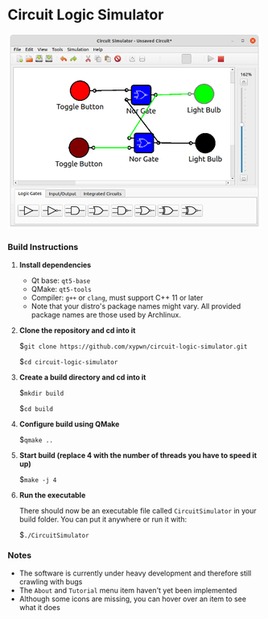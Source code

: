 # Circuit Logic Simulator #

![screenshot](./screenshot.png)
### Build Instructions ###
1.	**Install dependencies**
	-	Qt base: `qt5-base`
	-	QMake: `qt5-tools`
	-	Compiler: `g++` or `clang`, must support C++ 11 or later
	-	Note that your distro's package names  might vary. All provided package names are those used by Archlinux.
2.	**Clone the repository and cd into it**

	$`git clone https://github.com/xypwn/circuit-logic-simulator.git`
	
	$`cd circuit-logic-simulator`
3.	**Create a build directory and cd into it**

	$`mkdir build`
	
	$`cd build`
4.	**Configure build using QMake**

	$`qmake ..`
5.	**Start build (replace 4 with the number of threads you have to speed it up)**

	$`make -j 4`
6.	**Run the executable**

	There should now be an executable file called `CircuitSimulator` in your
	build folder. You can put it anywhere or run it with:
	
	$`./CircuitSimulator`
### Notes ###
-	The software is currently under heavy development and therefore still crawling with bugs
-	The `About` and `Tutorial` menu item haven't yet been implemented
-	Although some icons are missing, you can hover over an item to see what it does
